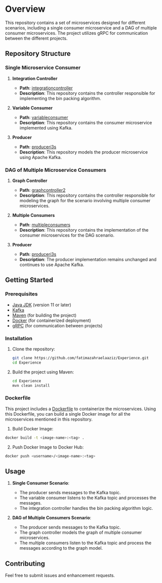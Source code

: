 # Overview

This repository contains a set of microservices designed for different scenarios, including a single consumer microservice and a DAG of multiple consumer microservices. The project utilizes gRPC for communication between the different projects.
## Repository Structure

### Single Microservice Consumer

1. **Integration Controller**
   - **Path**: [integrationcontroller](https://github.com/fatimazahraelaaziz/Experience/tree/main/integrationcontroller)
   - **Description**: This repository contains the controller responsible for implementing the bin packing algorithm.

2. **Variable Consumer**
   - **Path**: [variableconsumer](https://github.com/fatimazahraelaaziz/Experience/tree/main/variableconsumer)
   - **Description**: This repository contains the consumer microservice implemented using Kafka.

3. **Producer**
   - **Path**: [produceri3s](https://github.com/fatimazahraelaaziz/Experience/tree/main/produceri3s)
   - **Description**: This repository models the producer microservice using Apache Kafka.

### DAG of Multiple Microservice Consumers

1. **Graph Controller**
   - **Path**: [graphcontroller2](https://github.com/fatimazahraelaaziz/Experience/tree/main/graphcontroller2)
   - **Description**: This repository contains the controller responsible for modeling the graph for the scenario involving multiple consumer microservices.

2. **Multiple Consumers**
   - **Path**: [multipleconsumers](https://github.com/fatimazahraelaaziz/Experience/tree/main/multipleConsumers)
   - **Description**: This repository contains the implementation of the consumer microservices for the DAG scenario.

3. **Producer**
   - **Path**: [produceri3s](https://github.com/fatimazahraelaaziz/Experience/tree/main/produceri3s)
   - **Description**: The producer implementation remains unchanged and continues to use Apache Kafka.

## Getting Started

### Prerequisites

- [Java JDK](https://www.oracle.com/java/technologies/javase-jdk11-downloads.html) (version 11 or later)
- [Kafka](https://kafka.apache.org/)
- [Maven](https://maven.apache.org/) (for building the project)
- [Docker](https://www.docker.com/) (for containerized deployment)
- [gRPC](https://grpc.io/) (for communication between projects)

### Installation

1. Clone the repository:
    ```sh
    git clone https://github.com/fatimazahraelaaziz/Experience.git
    cd Experience
    ```

2. Build the project using Maven:
    ```sh
    cd Experience
    mvn clean install
    ```

### Dockerfile

This project includes a [Dockerfile](https://github.com/fatimazahraelaaziz/Experience/blob/main/Dockerfile) to containerize the microservices. Using this Dockerfile, you can build a single Docker image for all the microservices mentioned in this repository.

1. Build Docker Image:
```sh
docker build -t <image-name>:<tag> .
```

2. Push Docker Image to Docker Hub:
```sh
docker push <username>/<image-name>:<tag>
```

## Usage

1. **Single Consumer Scenario**:
    - The producer sends messages to the Kafka topic.
    - The variable consumer listens to the Kafka topic and processes the messages.
    - The integration controller handles the bin packing algorithm logic.

2. **DAG of Multiple Consumers Scenario**:
    - The producer sends messages to the Kafka topic.
    - The graph controller models the graph of multiple consumer microservices.
    - The multiple consumers listen to the Kafka topic and process the messages according to the graph model.

## Contributing

Feel free to submit issues and enhancement requests.

